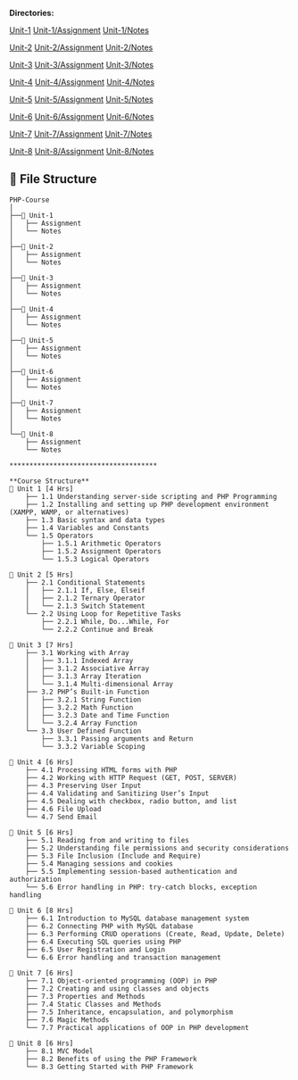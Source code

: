 
**Directories:**

[Unit-1](Unit-1)
    [Unit-1/Assignment](Unit-1/Assignment/assignment-1.md)
    [Unit-1/Notes](Unit-1/Notes/Notes.md)

[Unit-2](Unit-2)
    [Unit-2/Assignment](Unit-2/Assignment/assignment-2.md)
    [Unit-2/Notes](Unit-2/Notes/Notes.md)

[Unit-3](Unit-3)
    [Unit-3/Assignment](Unit-3/Assignment/assignment-3.md)
    [Unit-3/Notes](Unit-3/Notes/Notes.md)

[Unit-4](Unit-4)
    [Unit-4/Assignment](Unit-4/Assignment/assignment-4.md)
    [Unit-4/Notes](Unit-4/Notes/Notes.md)

[Unit-5](Unit-5)
    [Unit-5/Assignment](Unit-5/Assignments/assignment-5.md)
    [Unit-5/Notes](Unit-5/Notes/Notes.md)

[Unit-6](Unit-6)
    [Unit-6/Assignment](Unit-6/Assignments/assignment-6.md)
    [Unit-6/Notes](Unit-6/Notes/Notes.md)

[Unit-7](Unit-7)
    [Unit-7/Assignment](Unit-7/Assignments/assignment-7.md)
    [Unit-7/Notes](Unit-7/Notes/Notes.md)

[Unit-8](Unit-8)
    [Unit-8/Assignment](Unit-8/Assignments/assignment-8.md)
    [Unit-8/Notes](Unit-8/Notes/Notes.md)


## 📁 File Structure

```plaintext
PHP-Course
│
├──📁 Unit-1 
│   ├── Assignment 
│   └── Notes
│
├──📁 Unit-2
│   ├── Assignment
│   └── Notes
│
├──📁 Unit-3
│   ├── Assignment
│   └── Notes
│
├──📁 Unit-4
│   ├── Assignment
│   └── Notes
│
├──📁 Unit-5
│   ├── Assignment
│   └── Notes
│
├──📁 Unit-6
│   ├── Assignment
│   └── Notes
│
├──📁 Unit-7
│   ├── Assignment
│   └── Notes
│
└──📁 Unit-8
    ├── Assignment
    └── Notes

*************************************

**Course Structure**
📁 Unit 1 [4 Hrs]
    ├── 1.1 Understanding server-side scripting and PHP Programming
    ├── 1.2 Installing and setting up PHP development environment (XAMPP, WAMP, or alternatives)
    ├── 1.3 Basic syntax and data types
    ├── 1.4 Variables and Constants
    └── 1.5 Operators
        ├── 1.5.1 Arithmetic Operators
        ├── 1.5.2 Assignment Operators
        └── 1.5.3 Logical Operators

📁 Unit 2 [5 Hrs]
    ├── 2.1 Conditional Statements
    │   ├── 2.1.1 If, Else, Elseif
    │   ├── 2.1.2 Ternary Operator
    │   └── 2.1.3 Switch Statement
    └── 2.2 Using Loop for Repetitive Tasks
        ├── 2.2.1 While, Do...While, For
        └── 2.2.2 Continue and Break

📁 Unit 3 [7 Hrs]
    ├── 3.1 Working with Array
    │   ├── 3.1.1 Indexed Array
    │   ├── 3.1.2 Associative Array
    │   ├── 3.1.3 Array Iteration
    │   └── 3.1.4 Multi-dimensional Array
    ├── 3.2 PHP’s Built-in Function
    │   ├── 3.2.1 String Function
    │   ├── 3.2.2 Math Function
    │   ├── 3.2.3 Date and Time Function
    │   └── 3.2.4 Array Function
    └── 3.3 User Defined Function
        ├── 3.3.1 Passing arguments and Return
        └── 3.3.2 Variable Scoping

📁 Unit 4 [6 Hrs]
    ├── 4.1 Processing HTML forms with PHP
    ├── 4.2 Working with HTTP Request (GET, POST, SERVER)
    ├── 4.3 Preserving User Input
    ├── 4.4 Validating and Sanitizing User’s Input
    ├── 4.5 Dealing with checkbox, radio button, and list
    ├── 4.6 File Upload
    └── 4.7 Send Email

📁 Unit 5 [6 Hrs]
    ├── 5.1 Reading from and writing to files
    ├── 5.2 Understanding file permissions and security considerations
    ├── 5.3 File Inclusion (Include and Require)
    ├── 5.4 Managing sessions and cookies
    ├── 5.5 Implementing session-based authentication and authorization
    └── 5.6 Error handling in PHP: try-catch blocks, exception handling

📁 Unit 6 [8 Hrs]
    ├── 6.1 Introduction to MySQL database management system
    ├── 6.2 Connecting PHP with MySQL database
    ├── 6.3 Performing CRUD operations (Create, Read, Update, Delete)
    ├── 6.4 Executing SQL queries using PHP
    ├── 6.5 User Registration and Login
    └── 6.6 Error handling and transaction management

📁 Unit 7 [6 Hrs]
    ├── 7.1 Object-oriented programming (OOP) in PHP
    ├── 7.2 Creating and using classes and objects
    ├── 7.3 Properties and Methods
    ├── 7.4 Static Classes and Methods
    ├── 7.5 Inheritance, encapsulation, and polymorphism
    ├── 7.6 Magic Methods
    └── 7.7 Practical applications of OOP in PHP development

📁 Unit 8 [6 Hrs]
    ├── 8.1 MVC Model
    ├── 8.2 Benefits of using the PHP Framework
    └── 8.3 Getting Started with PHP Framework
```